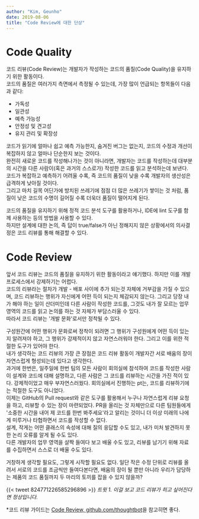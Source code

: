```yaml
---
author: "Kim, Geunho"
date: 2019-08-06
title: "Code Review에 대한 단상"
---
```


# Code Quality
코드 리뷰(Code Review)는 개발자가 작성하는 코드의 품질(Code Quality)을 유지하기 위한 활동이다.  
코드의 품질은 여러가지 측면에서 측정될 수 있는데, 가장 많이 언급되는 항목들이 다음과 같다:

* 가독성  
* 일관성  
* 예측 가능성  
* 안정성 및 견고성  
* 유지 관리 및 확장성  

코드가 읽기에 얼마나 쉽고 예측 가능한지, 숨겨진 버그는 없는지, 코드의 수정과 개선이 복잡하지 않고 얼마나 단순한지 보는 것이다.  
완전히 새로운 코드를 작성해나가는 것이 아니라면, 개발자는 코드를 작성하는데 대부분의 시간을 다른 사람이(혹은 과거의 스스로가) 작성한 코드를 읽고 분석하는데 보낸다.  
코드가 복잡하고 예측하기 어려울 수록, 즉 코드의 품질이 낮을 수록 개발자의 생산성은 급격하게 낮아질 것이다.  
그리고 마치 길목 어딘가에 방치된 쓰레기에 점점 더 많은 쓰레기가 쌓이는 것 처럼, 품질이 낮은 코드의 수명이 길어질 수록 더욱더 품질이 떨어지게 된다.  

코드의 품질을 유지하기 위해 정적 코드 분석 도구를 활용하거나, IDE에 lint 도구를 함께 사용하는 등의 방법을 사용할 수 있다.  
하지만 설계에 대한 논의, 즉 답이 true/false가 아닌 정해지지 않은 상황에서의 의사결정은 코드 리뷰를 통해 해결할 수 있다.

# Code Review
앞서 코드 리뷰는 코드의 품질을 유지하기 위한 활동이라고 얘기했다. 하지만 이를 개발 프로세스에서 강제하기는 어렵다.  
코드의 리뷰라는 절차가 개발 - 배포 사이에 추가 되는것 자체에 거부감을 가질 수 있으며, 코드 리뷰하는 행위가 자신에게 어떤 득이 되는지 체감되지 않는다.
그리고 당장 내가 해야 하는 일이 산더미인데 다른 사람이 작성한 코드를, 그것도 내가 잘 모르는 업무 영역의 코드를 읽고 논의를 하는 것 자체가 부담스러울 수 있다.  
따라서 코드 리뷰는 '개발 문화'로서만 정착될 수 있다.  

구성원간에 어떤 행위가 문화로써 정착이 되려면 그 행위가 구성원에게 어떤 득이 있는지 알려져야 하고, 그 행위가 강제적이지 않고 자연스러워야 한다. 그리고 이를 위한 적절한 도구가 있어야 한다.  
내가 생각하는 코드 리뷰의 가장 큰 장점은 코드 리뷰 활동이 개발자간 서로 배움의 장이 자연스럽게 형성되는데 있다고 생각한다.  
과거에 한번은, 일주일에 한번 팀의 모든 사람이 회의실에 참석하여 코드를 작성한 사람이 설계와 코드에 대해 설명하고, 다른 사람은 그 코드를 리뷰하는 시간을 가진 적이 있다. 강제적이었고 매우 부자연스러웠다. 회의실에서 진행하는 pt는, 코드를 리뷰하기에는 적절한 도구도 아니었다.  
이제는 GitHub의 Pull request와 같은 도구를 활용해서 누구나 자연스럽게 리뷰 요청을 하고, 리뷰할 수 있는 장이 마련되었다.
PR을 올리는 것 자체만으로 다른 팀원들에게 '소중한 시간을 내어 제 코드를 한번 봐주세요'라고 알리는 것이니 더 이상 미래의 나에게 미루거나 타협하면서 코드를 작성할 수 없다.  
설계, 작게는 어떤 클래스의 속성에 대해 질의 응답할 수도 있고, 내가 미처 발견하지 못한 논리 오류를 알게 될 수도 있다.  
다른 개발자의 업무 영역을 살짝 들여다 보고 배울 수도 있고, 리뷰를 남기기 위해 자료를 수집하면서 스스로 더 배울 수도 있다.  

거창하게 생각할 필요도, 그렇게 시작할 필요도 없다. 일단 작은 수정 단위로 리뷰를 올려서 서로의 코드를 조금씩만 들여다본다면, 배움의 장이 될 뿐만 아니라 우리가 담당하는 제품의 코드 품질까지 두 마리의 토끼를 잡을 수 있지 않을까?  


{{< tweet 824771226585296896 >}}
_트윗 1. 이걸 보고 코드 리뷰가 히고 싶어진다면 정상입니다._

*코드 리뷰 가이드는 [Code Review, github.com/thoughtbot](https://github.com/thoughtbot/guides/tree/master/code-review)을 참고히면 좋다. 